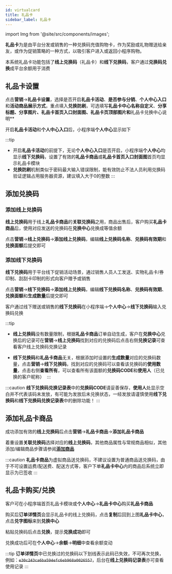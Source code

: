 ```yaml
---
id: virtualcard
title: 礼品卡
sidebar_label: 礼品卡
---
```

import Img from '@site/src/components/images';

**礼品卡**为是由平台分发或销售的一种兑换码充值购物卡，作为奖励或礼物赠送给亲友，或作为促销策略的一种方式，以吸引客户进入或返回小程序购物。

本系统礼品卡功能包括了**线上兑换码**（礼品卡）和**线下兑换码**，客户通过**兑换码兑换**成平台余额用于消费

## 礼品卡设置
点击**营销**->**礼品卡设置**，选择是否开启**礼品卡活动**、**是否参与分销**、**个人中心入口**和**活动商品展示方式**，重点填入**兑换防刷**，可选填写**礼品卡中心名称自定义**、**分享标题、**分享图片**、**礼品卡首页入口封面图**、**礼品卡页顶部图片**和**礼品卡兑换中心说明**
<Img i="marketing-virtualcard-1.png"/>

开启**礼品卡活动**和**个人中心入口**后，小程序端**个人中心**显示如下
<Img i="marketing-virtualcard-2.png"/>

:::tip
* 开启**礼品卡活动**的前提下，无论**个人中心入口**是否开启，小程序端**个人中心**均显示**线下兑换码**，设置了有效的**礼品卡商品**或**礼品卡首页入口封面图**首页均显示礼品卡模块
* **兑换防刷**机制类似于密码最大输入错误限制，能有效防止不法人员利用兑换码验证逻辑占用服务器资源，建议填入大于0的整数
:::

## 添加兑换码

### 添加线上兑换码
**线上兑换码**用于线上**礼品卡商品**的**关联兑换码**之用，商品出售后，客户购买**礼品卡商品**后，使用对应发送的兑换码在**兑换中心**兑换成等值余额

点击**营销**->**线上兑换码**->**添加线上兑换码**，编辑**线上兑换码名称**、**兑换码有效期**和**兑换面额**后提交即可
<Img i="marketing-virtualcard-3.png"/>

### 添加线下兑换码
**线下兑换码**用于平台线下促销活动场景，通过销售人员人工发送、实物礼品卡/券印制、刮刮卡印制的形式向客户赠予或销售

点击**营销**->**线下兑换码**->**添加线上兑换码**，编辑**线下兑换码名称**、**兑换码有效期**、**兑换面额**和**生成数量**后提交即可
<Img i="marketing-virtualcard-4.png"/>

客户通过线下赠送或销售的**线下兑换码**在小程序端->**个人中心**->**线下兑换码**输入兑换码兑换
<Img i="marketing-virtualcard-5.png"/>

:::tip
* **线上兑换码**没有数量限制，根据**礼品卡商品**订单自动生成，客户在**兑换中心**兑换后的记录可在**营销**->**线上兑换码**找到对应的兑换码后点击右侧**兑换记录**可查看客户线上兑换码兑换记录
  <Img i="marketing-virtualcard-6.png"/>

* **线下兑换码**和**礼品卡商品**无关，根据添加时设置的**生成数量**对应的兑换码数量，点击**营销**->**线下兑换码**，找到对应的兑换码可以查看该兑换码的**使用数量**，点击右侧**查看所有**，可以查看所有该面额的**兑换码CODE**和**使用人**（已兑换的客户昵称）
  <Img i="marketing-virtualcard-7.png"/>
:::

:::caution
**线下兑换码兑换记录表**中的**兑换码CODE**请妥善保存，**使用人**处显示空白并不代表该码未发放，有可能为发放后未兑换状态，一经发放请谨慎使用**线下兑换码**和**线下兑换码兑换记录表**中的删除功能！
:::

## 添加礼品卡商品
成功添加有效的**线上兑换码**后点击**营销**->**礼品卡商品**->**添加礼品卡商品**
<Img i="marketing-virtualcard-8.png"/>

着重设置**关联兑换码**选择对应的**线上兑换码**，其他商品属性与常规商品相似，其他添加/编辑商品步骤请参阅[**添加商品**](/operate/goods.md)
<Img i="marketing-virtualcard-9.png"/>

:::caution
**礼品卡商品**为虚拟商品送兑换码，不建议设置为普通商品送兑换码，由于不可设置运费/配送费、配送方式等，客户下单**礼品卡中心**内的商品后系统立即显示为已签收
:::

## 礼品卡购买/兑换
客户可在小程序端首页礼品卡模块或**个人中心**->**礼品卡中心**购买**礼品卡商品**
<Img i="marketing-virtualcard-10.png"/>

购买后**订单详情页**会显示礼品卡的线上兑换码，点击**复制**后回到上图**礼品卡中心**，点击**兑字图标**来到**兑换中心**
<Img i="marketing-virtualcard-11.png"/>

粘贴兑换码后点击**兑换**，提示**兑换成功**即可
<Img i="marketing-virtualcard-12.png"/>

兑换成功后可在**个人中心**->**余额**->**明细**中查看余额变动
<Img i="marketing-virtualcard-13.png"/>

:::tip
**订单详情页**中已兑换过的兑换码以下划线表示此码已失效，不可再次兑换，例如：~~```e30c243ca6ba594efc6eb968a0026557```~~，后台在**线上兑换码记录表**亦可查看使用记录
:::
